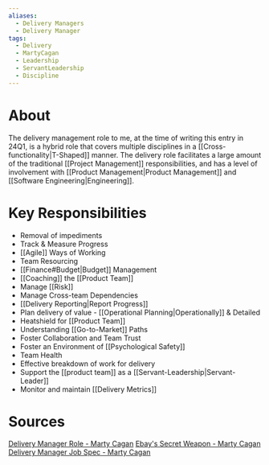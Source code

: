 ```yaml
---
aliases:
  - Delivery Managers
  - Delivery Manager
tags:
  - Delivery
  - MartyCagan
  - Leadership
  - ServantLeadership
  - Discipline
---
```

# About
The delivery management role to me, at the time of writing this entry in 24Q1, is a hybrid role that covers multiple disciplines in a [[Cross-functionality|T-Shaped]] manner. The delivery role facilitates a large amount of the traditional [[Project Management]] responsibilities, and has a level of involvement with [[Product Management|Product Management]] and [[Software Engineering|Engineering]].
# Key Responsibilities
- Removal of impediments
- Track & Measure Progress
- [[Agile]] Ways of Working
- Team Resourcing
- [[Finance#Budget|Budget]] Management
- [[Coaching]] the [[Product Team]]
- Manage [[Risk]]
- Manage Cross-team Dependencies
- [[Delivery Reporting|Report Progress]]
- Plan delivery of value - [[Operational Planning|Operationally]] & Detailed
- Heatshield for [[Product Team]]
- Understanding [[Go-to-Market]] Paths
- Foster Collaboration and Team Trust
- Foster an Environment of [[Psychological Safety]]
- Team Health
- Effective breakdown of work for delivery
- Support the [[product team]] as a [[Servant-Leadership|Servant-Leader]]
- Monitor and maintain [[Delivery Metrics]]
# Sources
[Delivery Manager Role - Marty Cagan](https://www.svpg.com/the-delivery-manager-role/)
[Ebay's Secret Weapon - Marty Cagan](https://www.svpg.com/ebays-secret-weapon/)
[Delivery Manager Job Spec - Marty Cagan](https://www.svpg.com/delivery-manager-job-description/)